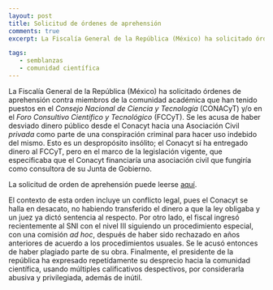 ```yaml
---
layout: post
title: Solicitud de órdenes de aprehensión
comments: true
excerpt: La Fiscalía General de la República (México) ha solicitado órdenes de aprehensión contra miembros de la comunidad académica que han tenido puestos en el CONACyT y/o en el FCCyT.

tags:
   - semblanzas
   - comunidad científica
---
```


La Fiscalía General de la República (México) ha solicitado órdenes de
aprehensión contra miembros de la comunidad académica que han tenido
puestos en el *Consejo Nacional de Ciencia y Tecnología* (CONACyT) y/o
en el *Foro Consultivo Científico y Tecnológico* (FCCyT). Se les acusa de haber desviado
dinero público desde el Conacyt hacia una Asociación Civil *privada*
como parte de una conspiración criminal para hacer uso indebido del
mismo. Esto es un despropósito insólito; el Conacyt sí ha entregado
dinero al FCCyT, pero en el marco de la legislación vigente, que
especificaba que el Conacyt financiaría una asociación civil que
fungiría como consultora de su Junta de Gobierno.

La solicitud de orden de aprehensión puede leerse [aquí](/assets/pdf/20210928FGR.pdf).

El contexto de esta orden incluye un conflicto legal, pues el Conacyt
se halla en desacato, no habiendo transferido el dinero a que la ley
obligaba y un juez ya dictó sentencia al respecto. Por otro lado, el
fiscal ingresó recientemente al SNI con el nivel III siguiendo un
procedimiento especial, con una comisión *ad hoc*, después de haber
sido rechazado en años anteriores de acuerdo a los procedimientos
usuales. Se le acusó entonces de haber plagiado parte de su
obra. Finalmente, el presidente de la república ha expresado
repetídamente su desprecio hacia la comunidad científica, usando
múltiples calificativos despectivos, por considerarla abusiva y
privilegiada, además de inútil.
